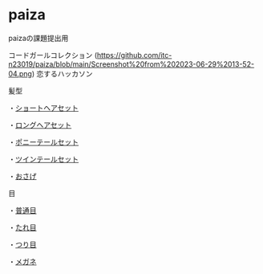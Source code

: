 # paiza
paizaの課題提出用

コードガールコレクション
(https://github.com/itc-n23019/paiza/blob/main/Screenshot%20from%202023-06-29%2013-52-04.png)
恋するハッカソン

髪型

・[ショートヘアセット](https://github.com/itc-n23019/paiza/blob/main/syo-tohea.py)

・[ロングヘアセット](https://github.com/itc-n23019/paiza/blob/main/ronguhea.py)

・[ポニーテールセット](https://github.com/itc-n23019/paiza/blob/main/poni-te-ru.py)

・[ツインテールセット](https://github.com/itc-n23019/paiza/blob/main/tuinte-ru.py)

・[おさげ](https://github.com/itc-n23019/paiza/blob/main/osage.py)

目

・[普通目](https://github.com/itc-n23019/paiza/blob/main/hutuume.py)

・[たれ目]()

・[つり目]()

・[メガネ]()
